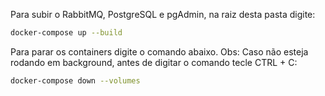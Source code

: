 Para subir o RabbitMQ, PostgreSQL e pgAdmin, na raiz desta pasta digite:
```sh
docker-compose up --build
```

Para parar os containers digite o comando abaixo. Obs: Caso não esteja rodando em background, antes de digitar o comando tecle CTRL + C:
```sh
docker-compose down --volumes
```